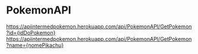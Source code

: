 # PokemonAPI
https://apiintermedpokemon.herokuapp.com/api/PokemonAPI/GetPokemon?id={idDoPokemon}
https://apiintermedpokemon.herokuapp.com/api/PokemonAPI/GetPokemon?name={nomePikachu}
